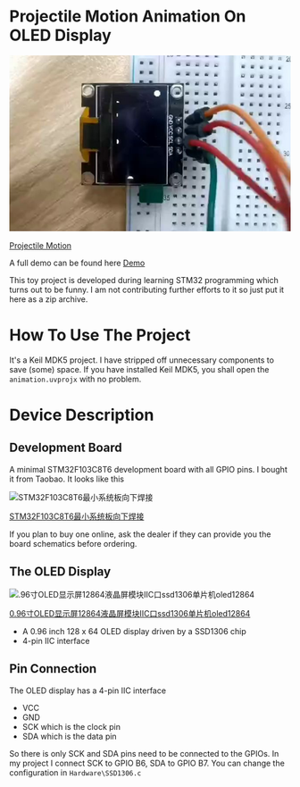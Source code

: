 # Projectile Motion Animation On OLED Display

![Projectile Motion](demo.jpg)

[Projectile Motion](https://openstax.org/books/physics/pages/5-3-projectile-motion)

A full demo can be found here [Demo](https://www.bilibili.com/video/BV1wx4y197zZ/)

This toy project is developed during learning STM32 programming which turns out to be funny. I am not contributing further efforts to it so just put it here as a zip archive.

# How To Use The Project

It's a Keil MDK5 project. I have stripped off unnecessary components to save (some) space. If you have installed Keil MDK5, you shall open the `animation.uvprojx` with no problem.

# Device Description

## Development Board

A minimal STM32F103C8T6 development board with all GPIO pins. I bought it from Taobao. It looks like this

![STM32F103C8T6最小系统板向下焊接](https://gw.alicdn.com/bao/uploaded/i3/738263294/O1CN01BfOP8l1aChUAzDSZe_!!738263294.jpg_Q75.jpg_.webp)

[STM32F103C8T6最小系统板向下焊接](https://detail.tmall.com/item.htm?abbucket=12&id=535614102774&ns=1&spm=a230r.1.14.11.7df01e9dXupn4X&skuId=5194626899076)

If you plan to buy one online, ask the dealer if they can provide you the board schematics before ordering.

## The OLED Display

![.96寸OLED显示屏12864液晶屏模块IIC口ssd1306单片机oled12864](https://gd4.alicdn.com/imgextra/i4/3823701960/O1CN01OrPMC51QLj9c4ZWD4_!!3823701960.png_400x400.jpg)

[0.96寸OLED显示屏12864液晶屏模块IIC口ssd1306单片机oled12864](https://item.taobao.com/item.htm?spm=a1z10.5-c-s.w4002-23991449502.13.1add2b188hlbJk&id=565003400812)

- A 0.96 inch 128 x 64 OLED display driven by a SSD1306 chip
- 4-pin IIC interface

## Pin Connection

The OLED display has a 4-pin IIC interface

- VCC
- GND
- SCK which is the clock pin
- SDA which is the data pin

So there is only SCK and SDA pins need to be connected to the GPIOs. In my project I connect SCK to GPIO B6, SDA to GPIO B7. You can change the configuration in `Hardware\SSD1306.c`

